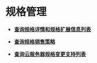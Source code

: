 # 规格管理<a name="ecs_02_0400"></a>

-   **[查询规格详情和规格扩展信息列表](查询规格详情和规格扩展信息列表.md)**  

-   **[查询规格销售策略](查询规格销售策略.md)**  

-   **[查询云服务器规格变更支持列表](查询云服务器规格变更支持列表.md)**  


